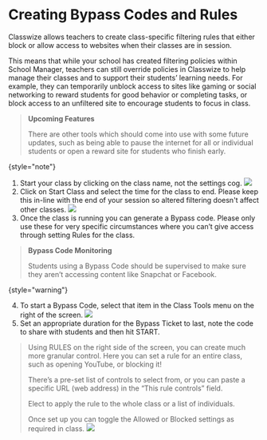 # Creating Bypass Codes and Rules

Classwize allows teachers to create class-specific filtering rules that either block or allow access to websites when their classes are in session.

This means that while your school has created filtering policies within School Manager, teachers can still override policies in Classwize to help manage their classes and to support their students’ learning needs. For example, they can temporarily unblock access to sites like gaming or social networking to reward students for good behavior or completing tasks, or block access to an unfiltered site to encourage students to focus in class.

> **Upcoming Features**
>
> There are other tools which should come into use with some future
updates, such as being able to pause the internet for all or individual
students or open a reward site for students who finish early.
>
{style="note"}

1. Start your class by clicking on the class name, not the settings cog.
   ![](Capture2.PNG)
2. Click on Start Class and select the time for the class to end. Please keep this in-line with the
   end of your session so altered filtering doesn't affect other classes.
   ![](Capture.PNG)
3. Once the class is running you can generate a Bypass code. Please only use these for very
   specific circumstances where you can’t give access through setting Rules for the class.

> **Bypass Code Monitoring**
> 
>Students using a Bypass Code should be supervised to make sure they aren’t accessing
content like Snapchat or Facebook.
> 
{style="warning"}

4. To start a Bypass Code, select that item in the Class Tools menu on the right of the screen.
   ![](Capture3.PNG)
5. Set an appropriate duration for the Bypass Ticket to last, note the code to share with students and then hit START.

>Using RULES on the right side of the screen, you can create much more granular control.
Here you can set a rule for an entire class, such as opening YouTube, or blocking it!
> 
>There’s a pre-set list of controls to
select from, or you can paste a specific
URL (web address) in the “This rule
controls” field.
> 
>Elect to apply the rule to the whole
class or a list of individuals.
> 
>Once set up you can toggle the Allowed
or Blocked settings as required in class.
>  ![](Picture6.png)
